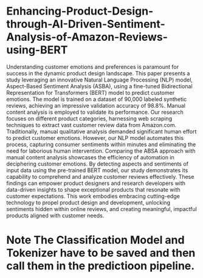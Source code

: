 # Enhancing-Product-Design-through-AI-Driven-Sentiment-Analysis-of-Amazon-Reviews-using-BERT
Understanding customer emotions and preferences is paramount for success in the dynamic product design landscape. This paper presents a study leveraging an innovative Natural Language Processing (NLP) model, Aspect-Based Sentiment Analysis (ASBA), using a fine-tuned Bidirectional Representation for Transformers (BERT) model to predict customer emotions. The model is trained on a dataset of 90,000 labeled synthetic reviews, achieving an impressive validation accuracy of 98.8%. Manual content analysis is employed to validate its performance. Our research focuses on different product categories, harnessing web scraping techniques to extract vast customer review data from Amazon.com. Traditionally, manual qualitative analysis demanded significant human effort to predict customer emotions. However, our NLP model automates this process, capturing consumer sentiments within minutes and eliminating the need for laborious human intervention. Comparing the ABSA approach with manual content analysis showcases the efficiency of automation in deciphering customer emotions. By detecting aspects and sentiments of input data using the pre-trained BERT model, our study demonstrates its capability to comprehend and analyze customer reviews effectively. These findings can empower product designers and research developers with data-driven insights to shape exceptional products that resonate with customer expectations. This work embodies embracing cutting-edge technology to propel product design and development, unlocking sentiments hidden within online reviews, and creating meaningful, impactful products aligned with customer needs.
# Note The Classification Model and Tokenizer have to be saved and then call them in the predictioon pipeline. 

